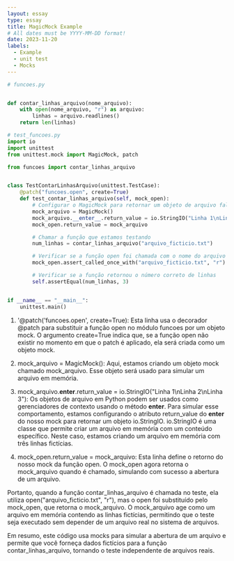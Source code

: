 ```yaml
---
layout: essay
type: essay
title: MagicMock Example
# All dates must be YYYY-MM-DD format!
date: 2023-11-20
labels:
  - Example
  - unit test
  - Mocks
---
```


```python
# funcoes.py


def contar_linhas_arquivo(nome_arquivo):
    with open(nome_arquivo, "r") as arquivo:
        linhas = arquivo.readlines()
    return len(linhas)

```

```python
# test_funcoes.py
import io
import unittest
from unittest.mock import MagicMock, patch

from funcoes import contar_linhas_arquivo


class TestContarLinhasArquivo(unittest.TestCase):
    @patch("funcoes.open", create=True)
    def test_contar_linhas_arquivo(self, mock_open):
        # Configurar o MagicMock para retornar um objeto de arquivo falso em memória
        mock_arquivo = MagicMock()
        mock_arquivo.__enter__.return_value = io.StringIO("Linha 1\nLinha 2\nLinha 3")
        mock_open.return_value = mock_arquivo

        # Chamar a função que estamos testando
        num_linhas = contar_linhas_arquivo("arquivo_ficticio.txt")

        # Verificar se a função open foi chamada com o nome do arquivo correto
        mock_open.assert_called_once_with("arquivo_ficticio.txt", "r")

        # Verificar se a função retornou o número correto de linhas
        self.assertEqual(num_linhas, 3)


if __name__ == "__main__":
    unittest.main()

```

1. '@patch('funcoes.open', create=True): Esta linha usa o decorador @patch para substituir a função open no módulo funcoes por um objeto mock. O argumento create=True indica que, se a função open não existir no momento em que o patch é aplicado, ela será criada como um objeto mock.

2. mock_arquivo = MagicMock(): Aqui, estamos criando um objeto mock chamado mock_arquivo. Esse objeto será usado para simular um arquivo em memória.

3. mock_arquivo.__enter__.return_value = io.StringIO("Linha 1\nLinha 2\nLinha 3"): Os objetos de arquivo em Python podem ser usados como gerenciadores de contexto usando o método __enter__. Para simular esse comportamento, estamos configurando o atributo return_value do __enter__ do nosso mock para retornar um objeto io.StringIO. io.StringIO é uma classe que permite criar um arquivo em memória com um conteúdo específico. Neste caso, estamos criando um arquivo em memória com três linhas fictícias.

4. mock_open.return_value = mock_arquivo: Esta linha define o retorno do nosso mock da função open. O mock_open agora retorna o mock_arquivo quando é chamado, simulando com sucesso a abertura de um arquivo.

Portanto, quando a função contar_linhas_arquivo é chamada no teste, ela utiliza open("arquivo_ficticio.txt", "r"), mas o open foi substituído pelo mock_open, que retorna o mock_arquivo. O mock_arquivo age como um arquivo em memória contendo as linhas fictícias, permitindo que o teste seja executado sem depender de um arquivo real no sistema de arquivos.

Em resumo, este código usa mocks para simular a abertura de um arquivo e permite que você forneça dados fictícios para a função contar_linhas_arquivo, tornando o teste independente de arquivos reais.
